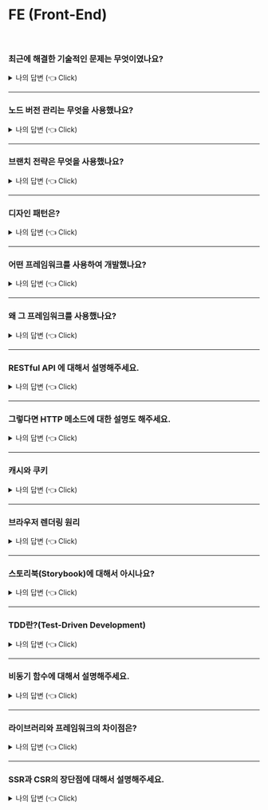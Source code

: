 # FE (Front-End)

<br />

### 최근에 해결한 기술적인 문제는 무엇이였나요?

<details>
  <summary>나의 답변 (👈 Click)</summary>

티몬 메인홈을 크롬 라이트하우스를 통해서 성능 점수를 50점대에서 70점대까지 올린 경험이 있습니다.

초기 렌더링 속도를 3.9 → 1.9초까지 단축시켰습니다.

렌더링 속도를 높이기 위해서 swiper 활성화를 뷰포트에 맞게 제어하고, 불필요한 태그를 제거하는 등 성능 최적화 작업을 진행하였습니다.

</details>

---

### 노드 버전 관리는 무엇을 사용했나요?

<details>
  <summary>나의 답변 (👈 Click)</summary>

nvm(node version manager)으로 노드 버전 관리했습니다. npm으로 패키지 관리했습니다.

Node.js는 정기적으로 업데이트가 이루어지고, 각 프로젝트마다 요구되는 노드버전이 다를 수 있습니다.

어느 프로젝트에서는 최신 버전을, 다른 프로젝트에서는 이전 버전을 사용하는 경우가 생깁니다.

이럴때 노드 버전 관리를 통해 원하는 버전을 쉽게 전환하고 사용할 수 있습니다.

</details>

---

### 브랜치 전략은 무엇을 사용했나요?

<details>
  <summary>나의 답변 (👈 Click)</summary>

git-flow 전략을 사용했습니다.

dev, master 브랜치가 존재하고 dev는 개발 서버 관리용으로 사용됩니다.

항상 dev와 master는 동기화하여 내용을 일치시켜 놓았습니다.

dev에서 작업 브랜치를 따서 작업하고  
 release/ : 기본 운영건이나 몇일 더 걸리는 프로젝트는 release 브랜치명을 사용했고  
 feature/ : 공통 전역에 반영되는 작업은 feature 브랜치명 사용,  
 hofix/ : 긴급배포건은 hotfix 명칭을 사용했습니다. master에서 따서 브랜치를 사용하고 그 날 바로 배포하였습니다.

</details>

---

### 디자인 패턴은?

<details>
  <summary>나의 답변 (👈 Click)</summary>

특정 패턴을 사용하자! 라고 해서 고정된 방법은 없었습니다.  
 프로젝트의 요구 사항에 맞게 상황에 따라 적합한 대응을 해서 작업했었습니다.

예를들어, 찜하기 기능을 서비스 전반적으로 공통으로 사용된다고 했을 때  
 찜하기 기능 전체를 특정 UI기능으로 만들어 놓고 여러 서비스에서 불러와 공통으로 사용할 수 있도록 하였습니다.  
 특정 기능을 모듈화해서 재사용성이 높일 수 있도록 작업할 수 있도록 하였습니다.

**디자인 패턴이란?**
디자인패턴은 설계에서 자주 등장하는 문제를 해결하기 위해서 어떻게 설계할 건지를 결정하는 방법입니다.  
 재사용성, 확장성, 유지보수성 을 높일 수 있습니다.

</details>

---

### 어떤 프레임워크를 사용하여 개발했나요?

<details>
  <summary>나의 답변 (👈 Click)</summary>
  
  오랜된 서비스들이 많아서 제이쿼리나 자바스크립트도 꽤 많은 편이였고,     
  리액트로도 주로 많이 구현되어 있었습니다.     
  신규로 구현하고자 하는 페이지들은 리액트나 타입스크립트를 사용하려고 했습니다.
</details>

---

### 왜 그 프레임워크를 사용했나요?

<details>
  <summary>나의 답변 (👈 Click)</summary>

자바스크립트가 불편해서 리액트나 타입스크립트를 선호한 것은 아닙니다.  
 개인적으로는 자바스크립트로 구현하는 것도 편하고 재밌었습니다.  
 리액트가 컴포넌트 모듈화가 가능하니 재사용성이나 유지보수성 쪽에서 좋다고 생각이 들어서
JS코드들을 리액트로 변환하려고 했습니다.  
 특히 JSX문법이 굉장히 편리하다고 생각했습니다.

</details>

---

### RESTful API 에 대해서 설명해주세요.

<details>
  <summary>나의 답변 (👈 Click)</summary>

**REST API는 HTTP프로토콜을 기반으로 자원을 CRUD 방식을 사용해서 처리하는 웹서비스 인터페이스입니다.**

- HTTP프로토콜 : 웹에서 서버와 클라이언트 간 데이터를 주고받기 위한 통신 규약
- 자원 : HTTP URI
  - ex. [https://www.example.com:443/path/to/resource?query=example#section1](https://www.example.com/path/to/resource?query=example#section1)
    - 스킴(Scheme): `https`
    - 호스트(Host): `www.example.com`
    - 포트 번호(Port): `443`
    - 경로(Path): `/path/to/resource`
    - 쿼리 문자열(Query String): `?query=example`
    - 프래그먼트(Fragment): `#section1`
- CRUD를 사용해서 서버와 클라이언트 간 통신을 가능하게 합니다.

---

**그렇다면 RESTful API 란?**
RESTful 은 REST 설계 규칙을 올바르게 사용한 API를 말합니다.
설계규칙을 잘 지켜야만 **RESTful**하다. 라고 말할 수 있습니다.

- HTTP 메소드를 사용해서 서버와 통신합니다. (GET, POST, PUT, DELETE)
- URI 방식을 제대로 작성해야 합니다.
- CRUD 기능을 모두 POST로만 처리하는 API는 RESTful하지 못한 것 입니다.

</details>

---

### 그렇다면 HTTP 메소드에 대한 설명도 해주세요.

<details>
  <summary>나의 답변 (👈 Click)</summary>

- GET : 서버에서 데이터를 요청하는 메소드, 요청한 데이터를 처리해서 응답
- POST : 서버에 데이터를 전송하는 메소드, 전송해서 서버에서 처리하고 처리 결과를 응답
- PUT : 서버에 데이터를 업데이트 하는 메소드, 요청한 데이터를 서버에 저장하고 처리를 응답
- DELETE : 서버에서 데이터를 삭제하는 메소드, 요청한 데이터를 서버에서 삭제하고 처리결과를 응답
</details>

---

### 캐시와 쿠키

<details>
  <summary>나의 답변 (👈 Click)</summary>

캐시는 웹 페이지나 리소스의 임시 저장소입니다.
웹 사이트의 로딩 속도를 개선하기 위해 사용됩니다.

메인페이지에 이미지를 변경했는데 실환경에 반영이 되고 있지 않는데요?
→ 혹시 캐시 지워보시겠어요?

---

쿠키는 사용자의 세션 정보나 설정을 저장하기 위해 클라이언트에 저장되는 작은 데이터 조각입니다.
인터넷 사용 기록이나 로그인 기록을 지우기 위해서는 쿠키를 제거하면 되는 경우가 이에 해당됩니다.

---

캐시는 브라우저 성능얼, 쿠키는 사용자 식별과 세션 관리를 돕습니다.

</details>

---

### 브라우저 렌더링 원리

<details>
  <summary>나의 답변 (👈 Click)</summary>

브라우저 렌더링은 HTML, CSS, JS를 화면에 그리는 과정입니다.

    1. DOM을 생성합니다.
    2. HTML 문서 파싱해서 돔트리를 생성합니다.
    → HTML 태그 노드로 변환
    3. CSS 파일 파싱해서 CSS트리를 생성합니다.
    → CSS 속성 노드로 변환
    4. HTML 돔트리와 CSS 트리를 결합합니다.
    5. 화면에 표시될 요소들을 선택해서 렌더트리를 생성합니다.
    6. 각 요소의 정확한 위치와 크기를 계산해서 화면에 그려줍니다.
        1. 레이아웃 위치를 계산하고 페인트 해준 후,

        2. 돔이나 CSS트리(CSSOM) 변경으로 레이아웃이 변경되면 리플로우가 발생합니다. (ex. `width`, `height`, `padding`, `margin` 등 변경)

        3. 요소나 전체를 다시 그리게 하면 리페인트가 발생합니다. (ex. `background-color`, `color`, `box-shadow` 등 변경)

        4. 리페인트는 레이아웃을 다시 계산할 필요가 없긴 하지만 픽셀을 다시 그려야 하기 때문에 성능에 영향을 줄 수 있고,
        리플로우는 레이아웃을 다시 계산해서 그려줘야하는 것이기 때문에 성능에 많은 영향을 줍니다.
        최대한 리플로우가 적도록 작업하는 것이 좋습니다.

</details>

---

### 스토리북(Storybook)에 대해서 아시나요?

<details>
  <summary>나의 답변 (👈 Click)</summary>

UI 컴포넌트 단위로 개발하기 위한 도구중 하나입니다.

공통 컴포넌트들을 모아서 문서화 하는 것에도 주로 사용됩니다.

각 컴포넌트별 기능과 상태를 여러 케이스별로 테스트 할 수 있습니다.

디자인 협업에서의 많은 도움이 됩니다.

</details>

---

### TDD란?(Test-Driven Development)

<details>
  <summary>나의 답변 (👈 Click)</summary>

**테스트 주도 개발 방법론**

개발자가 코드를 작성하기 전에 먼저 테스트 케이스를 작성하고 이를 통과시키는 것을 중심으로 개발을 진행하는 방법입니다.

TDD 도구 : Jest, testing-library 사용

</details>

---

### 비동기 함수에 대해서 설명해주세요.

<details>
  <summary>나의 답변 (👈 Click)</summary>

함수의 실행 결과가 다 완료 될때까지 기다리지 않고, 다음 작업으로 넘어가는 방식의 함수입니다.

비동기 함수는 작업이 완료될 때 **콜백함수, 프로미스, async/await** 을 통해 결과를 처리합니다.

---

**비동기 함수 사용시에 콜백지옥을 주의해야합니다**

비동기 작업이 여러단계로 연결될 때 단계별로 콜백함수가 필요해서 계단 마냥 들여쓰기가 깊어지는 문제를 콜백 지옥이라고 부릅니다.

해결 방법으로는,

1. `Promise`를 사용해서 `then()` 을 사용해서 성공시 처리되도록 합니다.

2. `async/await` 를 사용해서 `await` 키워드로 함수를 기다리게 했다가 실행시키도록 합니다.
</details>

---

### 라이브러리와 프레임워크의 차이점은?

<details>
  <summary>나의 답변 (👈 Click)</summary>

프레임워크는 전체적인 흐름을 자체적으로 가지고 있습니다.  
그 안에 필요한 코드를 작성합니다.

라이브러리는 개발자가 흐름에 대해 제어를 하고 필요한 상황에 가져다 쓸 수 있습니다.

---

**React는 자바스크립트 기반 라이브러리 이고,  
Next.js는 리액트를 기반응로 한 프레임워크 입니다.**

- **React**는 UI 인터페이스를 구축하기 위한 라이브러리로 컴포넌트 단위로 개발합니다.

- **Next**는 리액트 기능을 기반으로 애플리케이션의 기능과 구조를 설계할 수 있습니다.

- SSR, 파일기반 라우팅 등 개발자가 설계할 수 있습니다.

- 리액트를 더 확장해서 더 넓은 범위의 기능과 구조를 제공합니다.
</details>

---

### SSR과 CSR의 장단점에 대해서 설명해주세요.

<details>
  <summary>나의 답변 (👈 Click)</summary>

**SSR 장점**

- 서버에서 HTML을 미리 생성해서 전송하므로 초기 로드 시간이 빠릅니다. 사용자가 빨리 화면을 볼 수 있습니다.

- 검색 엔진이 쉽게 크롤링 할 수 있기 때문에 검색 엔진 최적화에 유리합니다.

**SSR 단점**

- 서버에서 부담해야할 요청이 많으면 서버에 부담이 될 수 있습니다.

- 초기 페이지 로드 후에, 클라이언트 쪽에서 추가적으로 자바스크립트를 로드 해야하기 때문에 인터렉션 기능이 있는 곳은 느려질 수 있습니다.

---

**CSR 장점**

- 클라이언트 측에서 대부분 렌더링 처리를 하기 때문에 서버 부담이 줍니다.

- 동적이고 복잡한 사용자 인터페이스를 쉽게! 구현할 수 있습니다.

**CSR 단점**

- 서비스에 사용되는 모~든 자바스크립트 파일을 클라이언트 쪽에 보내야 하기 때문에 초기 로드 속도가 느려질 수 있습니다.

- 자바스크립트 기반으로 로드되기 때문에 검색엔진 크롤링이 어렵습니다.

- 클라이언트 쪽의 브라우저 성능에 따라 성능 차이가 있을 수 있습니다. 의존적입니다.
</details>
